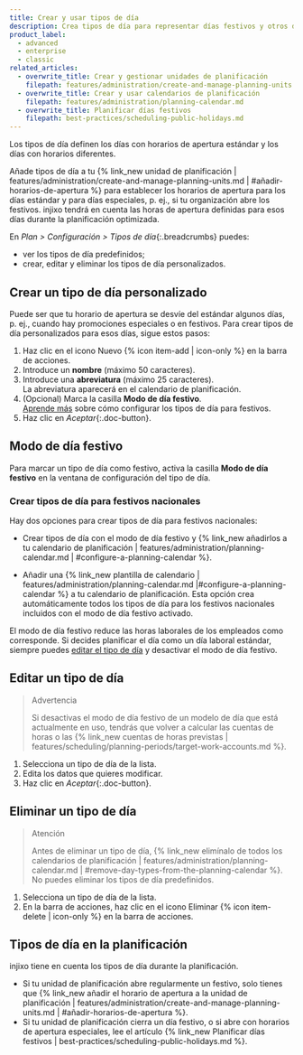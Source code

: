 ```yaml
---
title: Crear y usar tipos de día
description: Crea tipos de día para representar días festivos y otros días especiales que cambian tus horas laborales.
product_label:
  - advanced
  - enterprise
  - classic
related_articles:
  - overwrite_title: Crear y gestionar unidades de planificación
    filepath: features/administration/create-and-manage-planning-units.md
  - overwrite_title: Crear y usar calendarios de planificación
    filepath: features/administration/planning-calendar.md
  - overwrite_title: Planificar días festivos
    filepath: best-practices/scheduling-public-holidays.md
---
```


Los tipos de día definen los días con horarios de apertura estándar y los días con horarios diferentes.

Añade tipos de día a tu {% link_new unidad de planificación | features/administration/create-and-manage-planning-units.md | #añadir-horarios-de-apertura %} para establecer los horarios de apertura para los días estándar y para días especiales, p.&nbsp;ej., si tu organización abre los festivos. injixo tendrá en cuenta las horas de apertura definidas para esos días durante la planificación optimizada.

En _Plan > Configuración > Tipos de día_{:.breadcrumbs} puedes:

- ver los tipos de día predefinidos;
- crear, editar y eliminar los tipos de día personalizados.

## Crear un tipo de día personalizado

Puede ser que tu horario de apertura se desvíe del estándar algunos días, p.&nbsp;ej., cuando hay promociones especiales o en festivos. Para crear tipos de día personalizados para esos días, sigue estos pasos:

1. Haz clic en el icono Nuevo {% icon item-add | icon-only %} en la barra de acciones.
2. Introduce un **nombre** (máximo 50 caracteres).
3. Introduce una **abreviatura** (máximo 25 caracteres).  
   La abreviatura aparecerá en el calendario de planificación.
4. (Opcional) Marca la casilla **Modo de día festivo**.<br>[Aprende más](#modo-de-día-festivo) sobre cómo configurar los tipos de día para festivos.
5. Haz clic en _Aceptar_{:.doc-button}.

## Modo de día festivo

 Para marcar un tipo de día como festivo, activa la casilla **Modo de día festivo** en la ventana de configuración del tipo de día.

### Crear tipos de día para festivos nacionales

Hay dos opciones para crear tipos de día para festivos nacionales:

- Crear tipos de día con el modo de día festivo y {% link_new añadirlos a tu calendario de planificación | features/administration/planning-calendar.md | #configure-a-planning-calendar %}.

- Añadir una {% link_new plantilla de calendario | features/administration/planning-calendar.md |#configure-a-planning-calendar %} a tu calendario de planificación. Esta opción crea automáticamente todos los tipos de día para los festivos nacionales incluidos con el modo de día festivo activado.

El modo de día festivo reduce las horas laborales de los empleados como corresponde. Si decides planificar el día como un día laboral estándar, siempre puedes [editar el tipo de día](#editar-un-tipo-de-día) y desactivar el modo de día festivo.

## Editar un tipo de día

> Advertencia
>
> Si desactivas el modo de día festivo de un modelo de día que está actualmente en uso, tendrás que volver a calcular las cuentas de horas o las {% link_new cuentas de horas previstas | features/scheduling/planning-periods/target-work-accounts.md %}.
   
1. Selecciona un tipo de día de la lista.
2. Edita los datos que quieres modificar.
3. Haz clic en _Aceptar_{:.doc-button}.

## Eliminar un tipo de día

> Atención
> 
> Antes de eliminar un tipo de día, {% link_new elimínalo de todos los calendarios de planificación | features/administration/planning-calendar.md | #remove-day-types-from-the-planning-calendar %}. No puedes eliminar los tipos de día predefinidos.

1. Selecciona un tipo de día de la lista.
2. En la barra de acciones, haz clic en el icono Eliminar {% icon item-delete | icon-only %} en la barra de acciones.

## Tipos de día en la planificación

injixo tiene en cuenta los tipos de día durante la planificación. 
- Si tu unidad de planificación abre regularmente un festivo, solo tienes que {% link_new añadir el horario de apertura a la unidad de planificación | features/administration/create-and-manage-planning-units.md | #añadir-horarios-de-apertura %}.  
- Si tu unidad de planificación cierra un día festivo, o si abre con horarios de apertura especiales, lee el artículo {% link_new Planificar días festivos | best-practices/scheduling-public-holidays.md %}.
